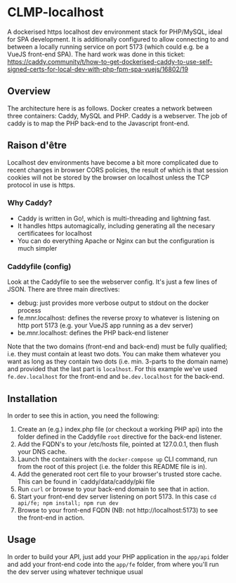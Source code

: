 # CLMP-localhost

A dockerised https localhost dev environment stack for PHP/MySQL, ideal for SPA development.
It is additionally configured to allow connecting to and between a locally running service on port 5173 (which could e.g. be a VueJS front-end SPA).
The hard work was done in this ticket: https://caddy.community/t/how-to-get-dockerised-caddy-to-use-self-signed-certs-for-local-dev-with-php-fpm-spa-vuejs/16802/19

## Overview

The architecture here is as follows. Docker creates a network between three containers: Caddy, MySQL and PHP. Caddy is a webserver. The job of caddy is to map the PHP back-end to the Javascript front-end.

## Raison d'être

Localhost dev environments have become a bit more complicated due to recent changes in browser CORS policies, the result of which is that session cookies will not be stored by the browser on localhost unless the TCP protocol in use is https.

### Why Caddy?

- Caddy is written in Go!, which is multi-threading and lightning fast.
- It handles https automagically, including generating all the necesary certificatees for localhost
- You can do everything Apache or Nginx can but the configuration is much simpler

### Caddyfile (config)

Look at the Caddyfile to see the webserver config. It's just a few lines of JSON. There are three main directives:

- debug: just provides more verbose output to stdout on the docker process
- fe.mnr.localhost: defines the reverse proxy to whatever is listening on http port 5173 (e.g. your VueJS app running as a dev server)
- be.mnr.localhost: defines the PHP back-end listener

Note that the two domains (front-end and back-end) must be fully qualified; i.e. they must contain at least two dots. You can make them whatever you want as long as they contain two dots (i.e. min. 3-parts to the domain name) and provided that the last part is `localhost`. For this example we've used `fe.dev.localhost` for the front-end and `be.dev.localhost` for the back-end.

## Installation

In order to see this in action, you need the following:

1. Create an (e.g.) index.php file (or checkout a working PHP api) into the folder defined in the Caddyfile `root` directive for the back-end listener.
1. Add the FQDN's to your /etc/hosts file, pointed at 127.0.0.1, then flush your DNS cache.
1. Launch the containers with the `docker-compose up` CLI command, run from the root of this project (i.e. the folder this README file is in).
1. Add the generated root cert file to your browser's trusted store cache. This can be found in `caddy/data/caddy/pki file
1. Run `curl` or browse to your back-end domain to see that in action.
1. Start your front-end dev server listening on port 5173. In this case `cd api/fe; npm install; npm run dev`
1. Browse to your front-end FQDN (NB: not http://localhost:5173) to see the front-end in action.

## Usage

In order to build your API, just add your PHP application in the `app/api` folder and add your front-end code into the `app/fe` folder, from where you'll run the dev server using whatever technique usual
